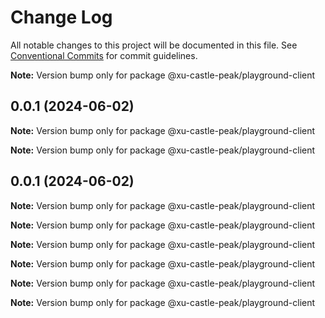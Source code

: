# Change Log

All notable changes to this project will be documented in this file.
See [Conventional Commits](https://conventionalcommits.org) for commit guidelines.

**Note:** Version bump only for package @xu-castle-peak/playground-client

## 0.0.1 (2024-06-02)

**Note:** Version bump only for package @xu-castle-peak/playground-client

**Note:** Version bump only for package @xu-castle-peak/playground-client

## 0.0.1 (2024-06-02)

**Note:** Version bump only for package @xu-castle-peak/playground-client

**Note:** Version bump only for package @xu-castle-peak/playground-client

**Note:** Version bump only for package @xu-castle-peak/playground-client

**Note:** Version bump only for package @xu-castle-peak/playground-client

**Note:** Version bump only for package @xu-castle-peak/playground-client

**Note:** Version bump only for package @xu-castle-peak/playground-client
